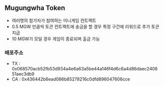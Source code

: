 ## Mugungwha Token

- 여러명의 참가자가 참여하는 미니게임 컨트랙트
- 0.5 MGW 만큼씩 토큰 컨트랙트에 송금을 할 경우 특정 구간에 리워드로 추가 토큰 지급
- 10 MGW가 모일 경우 게임이 종료되며 출금 가능

### 배포주소

- TX : 0x068570acb52fb53d934a4e6a63a5be44a146f4d6c6a4d86daec240851aec3db9
- CA : 0x436442b6ead086b85278216c0dfd896047606cce